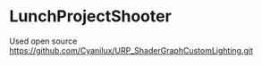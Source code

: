 # LunchProjectShooter

Used open source 
https://github.com/Cyanilux/URP_ShaderGraphCustomLighting.git